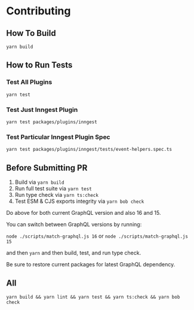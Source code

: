 # Contributing

## How To Build

`yarn build`

## How to Run Tests

### Test All Plugins

`yarn test`

### Test Just Inngest Plugin

`yarn test packages/plugins/inngest`

### Test Particular Inngest Plugin Spec

`yarn test packages/plugins/inngest/tests/event-helpers.spec.ts`

## Before Submitting PR

1. Build via `yarn build`
2. Run full test suite via `yarn test`
3. Run type check via `yarn ts:check`
4. Test ESM & CJS exports integrity via `yarn bob check`

Do above for both current GraphQL version and also 16 and 15.

You can switch between GraphQL versions by running:

`node ./scripts/match-graphql.js 16` or `node ./scripts/match-graphql.js 15`

and then `yarn` and then build, test, and run type check.

Be sure to restore current packages for latest GraphQL dependency.

## All

```terminal
yarn build && yarn lint && yarn test && yarn ts:check && yarn bob check
```
